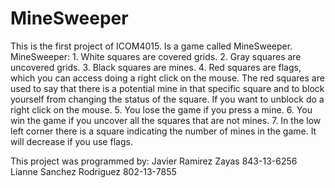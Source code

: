 # MineSweeper
This is the first project of ICOM4015. Is a game called MineSweeper.
MineSweeper:
	1. White squares are covered grids.
	2. Gray squares are uncovered grids.
	3. Black squares are mines.
	4. Red squares are flags, which you can access doing a right click on the mouse.
	   The red squares are used to say that there is a potential mine in that specific square 
	   and to block yourself from changing the status of the square. If you want to unblock
	   do a right click on the mouse. 
	5. You lose the game if you press a mine.
	6. You win the game if you uncover all the squares that are not mines.
	7. In the low left corner there is a square indicating the number of mines in the game.
	   It will decrease if you use flags. 

This project was programmed by:
	Javier Ramirez Zayas 843-13-6256
	Lianne Sanchez Rodriguez 802-13-7855
	
